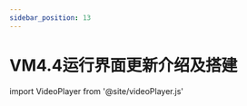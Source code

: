 ```yaml
---
sidebar_position: 13
---
```


# VM4.4运行界面更新介绍及搭建

import VideoPlayer from '@site/videoPlayer.js'

<VideoPlayer src="https://xian-vforum.oss-cn-hangzhou.aliyuncs.com/2024-05-28_P1MCjxIuuT_VM4.4%E8%BF%90%E8%A1%8C%E7%95%8C%E9%9D%A2%E6%9B%B4%E6%96%B0%E4%BB%8B%E7%BB%8D%E5%8F%8A%E6%90%AD%E5%BB%BA%E6%BC%94%E7%A4%BA-%E6%88%90%E7%89%87%EF%BC%88%E5%8E%8B%E7%BC%A9%E7%89%88%EF%BC%89.mp4"/>






